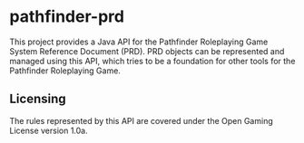 # pathfinder-prd

This project provides a Java API for the Pathfinder Roleplaying Game System Reference Document (PRD). 
PRD objects can be represented and managed using this API, which tries to be a foundation for other tools
for the Pathfinder Roleplaying Game.

## Licensing

The rules represented by this API are covered under the Open Gaming License version 1.0a.
